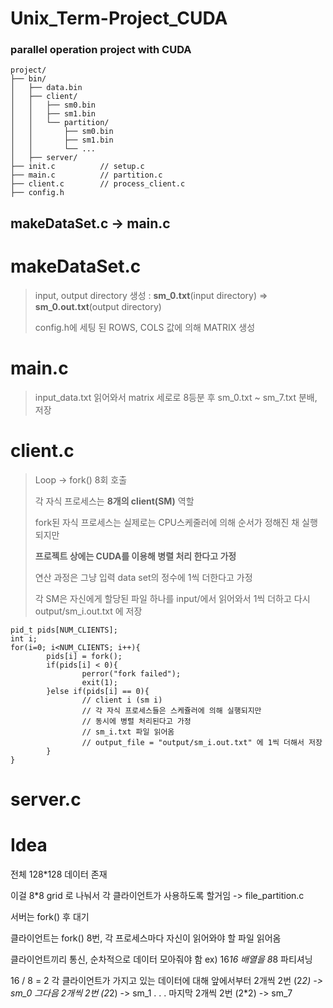 # Unix_Term-Project_CUDA
### parallel operation project with CUDA
```
project/
├── bin/
│   ├── data.bin
│   ├── client/
│   │   ├── sm0.bin
│   │   ├── sm1.bin
│   │   └── partition/
│   │       ├── sm0.bin
│   │       ├── sm1.bin
│   │       └── ...
│   ├── server/
├── init.c          // setup.c
├── main.c          // partition.c
├── client.c        // process_client.c
├── config.h

```

makeDataSet.c -> main.c
----
# makeDataSet.c
>input, output directory 생성 : **sm_0.txt**(input directory) => **sm_0.out.txt**(output directory)
>
>
>
>config.h에 세팅 된 ROWS, COLS 값에 의해 MATRIX 생성

# main.c
>input_data.txt 읽어와서 matrix 세로로 8등분 후 sm_0.txt ~ sm_7.txt 분배, 저장

# client.c
>Loop -> fork() 8회 호출
>
>각 자식 프로세스는 **8개의 client(SM)** 역할
> 
> 
>fork된 자식 프로세스는 실제로는 CPU스케줄러에 의해 순서가 정해진 채 실행되지만
>
>**프로젝트 상에는 CUDA를 이용해 병렬 처리 한다고 가정**
>
>연산 과정은 그냥 입력 data set의 정수에 1씩 더한다고 가정
> 
>각 SM은 자신에게 할당된 파일 하나를 input/에서 읽어와서 1씩 더하고 다시 output/sm_i.out.txt 에 저장
>


```
pid_t pids[NUM_CLIENTS];
int i;
for(i=0; i<NUM_CLIENTS; i++){
        pids[i] = fork();
        if(pids[i] < 0){
                perror("fork failed");
                exit(1);
        }else if(pids[i] == 0){
                // client i (sm i)
                // 각 자식 프로세스들은 스케쥴러에 의해 실행되지만
                // 동시에 병렬 처리된다고 가정
                // sm_i.txt 파일 읽어옴
                // output_file = "output/sm_i.out.txt" 에 1씩 더해서 저장
        }
}

```

# server.c








# Idea
전체 128*128 데이터 존재

이걸 8*8 grid 로 나눠서 각 클라이언트가 사용하도록 할거임 -> file_partition.c

서버는 fork() 후 대기

클라이언트는 fork() 8번, 각 프로세스마다 자신이 읽어와야 할 파일 읽어옴

클라이언트끼리 통신, 순차적으로 데이터 모아줘야 함
ex) 16*16 배열을 8*8 파티셔닝

16 / 8 = 2
각 클라이언트가 가지고 있는 데이터에 대해 
앞에서부터 2개씩 2번 (2*2) -> sm_0
그다음     2개씩 2번 (2*2) -> sm_1
.
.
.
마지막      2개씩 2번 (2*2) -> sm_7









